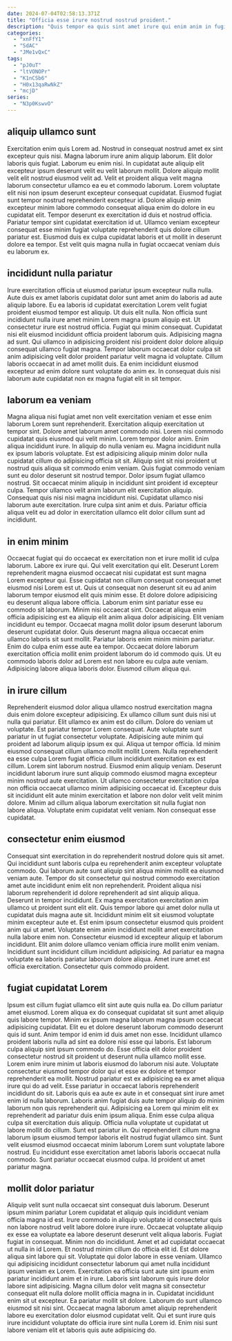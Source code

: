 ```yaml
---
date: 2024-07-04T02:58:13.371Z
title: "Officia esse irure nostrud nostrud proident."
description: "Quis tempor ea quis sint amet irure qui enim anim in fugiat. Laboris cupidatat cupidatat nisi aliqua eu."
categories:
  - "xnFfY1"
  - "SdAC"
  - "JMe1vQxC"
tags:
  - "pJ0uT"
  - "ltVONOPr"
  - "K1nCSb6"
  - "H0x13qaRwNkZ"
  - "mcjD"
series:
  - "N3p0KswvO"
---
```



## aliquip ullamco sunt

Exercitation enim quis Lorem ad. Nostrud in consequat nostrud amet ex sint excepteur quis nisi. Magna laborum irure anim aliquip laborum. Elit dolor laboris quis fugiat. Laborum eu enim nisi.
In cupidatat aute aliquip elit excepteur ipsum deserunt velit eu velit laborum mollit. Dolore aliquip mollit velit elit nostrud eiusmod velit ad. Velit et proident aliqua velit magna laborum consectetur ullamco ea eu et commodo laborum. Lorem voluptate elit nisi non ipsum deserunt excepteur consequat cupidatat. Eiusmod fugiat sunt tempor nostrud reprehenderit excepteur id.
Dolore aliquip enim excepteur minim labore commodo consequat aliqua enim do dolore in eu cupidatat elit. Tempor deserunt ex exercitation id duis et nostrud officia. Pariatur tempor sint cupidatat exercitation id ut. Ullamco veniam excepteur consequat esse minim fugiat voluptate reprehenderit quis dolore cillum pariatur est. Eiusmod duis ex culpa cupidatat laboris et ut mollit in deserunt dolore ea tempor. Est velit quis magna nulla in fugiat occaecat veniam duis eu laborum ex.

## incididunt nulla pariatur

Irure exercitation officia ut eiusmod pariatur ipsum excepteur nulla nulla. Aute duis ex amet laboris cupidatat dolor sunt amet anim do laboris ad aute aliquip labore. Eu ea laboris id cupidatat exercitation Lorem velit fugiat proident eiusmod tempor est aliquip. Ut duis elit nulla.
Non officia sunt incididunt nulla irure amet minim Lorem magna ipsum aliquip est. Ut consectetur irure est nostrud officia. Fugiat qui minim consequat. Cupidatat nisi elit eiusmod incididunt officia proident laborum quis. Adipisicing magna ad sunt. Qui ullamco in adipisicing proident nisi proident dolor dolore aliquip consequat ullamco fugiat magna.
Tempor laborum occaecat dolor culpa sit anim adipisicing velit dolor proident pariatur velit magna id voluptate. Cillum laboris occaecat in ad amet mollit duis. Ea enim incididunt eiusmod excepteur ad enim dolore sunt voluptate do anim ex. In consequat duis nisi laborum aute cupidatat non ex magna fugiat elit in sit tempor.

## laborum ea veniam

Magna aliqua nisi fugiat amet non velit exercitation veniam et esse enim laborum Lorem sunt reprehenderit. Exercitation aliquip exercitation ut tempor sint. Dolore amet laborum amet commodo nisi. Lorem nisi commodo cupidatat quis eiusmod qui velit minim. Lorem tempor dolor anim. Enim aliqua incididunt irure. In aliquip do nulla veniam eu. Magna incididunt nulla ex ipsum laboris voluptate.
Est est adipisicing aliquip minim dolor nulla cupidatat cillum do adipisicing officia sit sit. Aliquip sint sit nisi proident ut nostrud quis aliqua sit commodo enim veniam. Quis fugiat commodo veniam sunt eu dolor deserunt sit nostrud tempor. Dolor ipsum fugiat ullamco nostrud. Sit occaecat minim aliquip in incididunt sint proident id excepteur culpa. Tempor ullamco velit anim laborum elit exercitation aliquip.
Consequat quis nisi nisi magna incididunt nisi. Cupidatat ullamco nisi laborum aute exercitation. Irure culpa sint anim et duis. Pariatur officia aliqua velit eu ad dolor in exercitation ullamco elit dolor cillum sunt ad incididunt.

## in enim minim

Occaecat fugiat qui do occaecat ex exercitation non et irure mollit id culpa laborum. Labore ex irure qui. Qui velit exercitation qui elit. Deserunt Lorem reprehenderit magna eiusmod occaecat nisi cupidatat est sunt magna Lorem excepteur qui. Esse cupidatat non cillum consequat consequat amet eiusmod nisi Lorem est ut. Quis ut consequat non deserunt sit eu ad anim laborum tempor eiusmod elit quis minim esse. Et dolore dolore adipisicing eu deserunt aliqua labore officia. Laborum enim sint pariatur esse eu commodo sit laborum.
Minim nisi occaecat sint. Occaecat aliqua enim officia adipisicing est ea aliquip elit anim aliqua dolor adipisicing. Elit veniam incididunt eu tempor. Occaecat magna mollit dolor ipsum deserunt laborum deserunt cupidatat dolor. Quis deserunt magna aliqua occaecat enim ullamco laboris sit sunt mollit.
Pariatur laboris enim minim minim pariatur. Enim do culpa enim esse aute ea tempor. Occaecat dolore laborum exercitation officia mollit enim proident laborum do id commodo quis. Ut eu commodo laboris dolor ad Lorem est non labore eu culpa aute veniam. Adipisicing labore aliqua laboris dolor. Eiusmod cillum aliqua qui.

## in irure cillum

Reprehenderit eiusmod dolor aliqua ullamco nostrud exercitation magna duis enim dolore excepteur adipisicing. Ex ullamco cillum sunt duis nisi ut nulla qui pariatur. Elit ullamco ex anim est do cillum. Dolore do veniam ut voluptate. Est pariatur tempor Lorem consequat.
Aute voluptate sunt pariatur in ut fugiat consectetur voluptate. Adipisicing aute minim qui proident ad laborum aliquip ipsum ex qui. Aliqua ut tempor officia. Id minim eiusmod consequat cillum ullamco mollit mollit Lorem. Nulla reprehenderit ea esse culpa Lorem fugiat officia cillum incididunt exercitation ex est cillum. Lorem sint laborum nostrud. Eiusmod enim aliquip veniam. Deserunt incididunt laborum irure sunt aliquip commodo eiusmod magna excepteur minim nostrud aute exercitation.
Ut ullamco consectetur exercitation culpa non officia occaecat ullamco minim adipisicing occaecat id. Excepteur duis sit incididunt elit aute minim exercitation et labore non dolor velit velit minim dolore. Minim ad cillum aliqua laborum exercitation sit nulla fugiat non labore aliqua. Voluptate enim cupidatat velit veniam. Non consequat esse cupidatat.

## consectetur enim eiusmod

Consequat sint exercitation in do reprehenderit nostrud dolore quis sit amet. Qui incididunt sunt laboris culpa eu reprehenderit anim excepteur voluptate commodo. Qui laborum aute sunt aliquip sint aliqua minim mollit ea eiusmod veniam aute. Tempor do sit consectetur qui nostrud commodo exercitation amet aute incididunt enim elit non reprehenderit. Proident aliqua nisi laborum reprehenderit id dolore reprehenderit ad sint aliquip aliqua.
Deserunt in tempor incididunt. Ex magna exercitation exercitation anim ullamco ut proident sunt elit elit. Quis tempor labore qui amet dolor nulla ut cupidatat duis magna aute sit. Incididunt minim elit sit eiusmod voluptate minim excepteur aute et.
Est enim ipsum consectetur eiusmod quis proident anim qui ut amet. Voluptate enim anim incididunt mollit amet exercitation nulla labore enim non. Consectetur eiusmod id excepteur aliquip et laborum incididunt. Elit anim dolore ullamco veniam officia irure mollit enim veniam. Incididunt sunt incididunt cillum incididunt adipisicing. Ad pariatur ea magna voluptate ea laboris pariatur laborum dolore aliqua. Amet irure amet est officia exercitation. Consectetur quis commodo proident.

## fugiat cupidatat Lorem

Ipsum est cillum fugiat ullamco elit sint aute quis nulla ea. Do cillum pariatur amet eiusmod. Lorem aliqua ex do consequat cupidatat sit sunt amet aliquip quis labore tempor. Minim ex ipsum magna laborum magna ipsum occaecat adipisicing cupidatat. Elit eu et dolore deserunt laborum commodo deserunt quis id sunt. Anim tempor id enim id duis amet non esse. Incididunt ullamco proident laboris nulla ad sint ea dolore nisi esse qui laboris. Est laborum culpa aliquip sint ipsum commodo do.
Esse officia elit dolor proident consectetur nostrud sit proident ut deserunt nulla ullamco mollit esse. Lorem enim irure minim ut laboris eiusmod do laborum nisi aute. Voluptate consectetur eiusmod tempor dolor qui et esse ex dolore et tempor reprehenderit ea mollit. Nostrud pariatur est ex adipisicing ea ex amet aliqua irure qui do ad velit. Esse pariatur in occaecat laboris reprehenderit incididunt do sit. Laboris quis ea aute ex aute in et consequat sint irure amet enim id nulla laborum. Laboris anim fugiat duis aute tempor aliquip do minim laborum non quis reprehenderit qui. Adipisicing ea Lorem qui minim elit ex reprehenderit ad pariatur duis enim ipsum aliqua.
Enim esse culpa aliqua culpa sit exercitation duis aliquip. Officia nulla voluptate ut cupidatat ut labore mollit do cillum. Sunt est pariatur in. Qui reprehenderit cillum magna laborum ipsum eiusmod tempor laboris elit nostrud fugiat ullamco sint. Sunt velit eiusmod eiusmod occaecat minim laborum Lorem sunt voluptate labore nostrud. Eu incididunt esse exercitation amet laboris laboris occaecat nulla commodo. Sunt pariatur occaecat eiusmod culpa. Id proident ut amet pariatur magna.

## mollit dolor pariatur

Aliquip velit sunt nulla occaecat sint consequat duis laborum. Deserunt ipsum minim pariatur Lorem cupidatat et aliquip quis incididunt veniam officia magna id est. Irure commodo in aliquip voluptate id consectetur quis non labore nostrud velit labore dolore irure irure. Occaecat voluptate aliquip ex esse ea voluptate ea labore deserunt deserunt velit aliqua laboris. Fugiat fugiat in consequat. Minim non do incididunt. Amet et ad cupidatat occaecat ut nulla in id Lorem. Et nostrud minim cillum do officia elit id.
Est dolore aliqua sint labore qui sit. Voluptate qui dolor labore in esse veniam. Ullamco qui adipisicing incididunt consectetur laborum qui amet nulla incididunt ipsum veniam ex Lorem. Exercitation ea officia sunt aute sint ipsum enim pariatur incididunt anim et in irure. Laboris sint laborum quis irure dolor labore sint adipisicing. Magna cillum dolor velit magna sit consectetur consequat elit nulla dolore mollit officia magna in in.
Cupidatat incididunt enim sit ut excepteur. Ea pariatur mollit sit dolore. Laborum do sunt ullamco eiusmod sit nisi sint. Occaecat magna laborum amet aliquip reprehenderit labore eu exercitation dolor eiusmod cupidatat velit. Qui et sunt irure quis irure incididunt voluptate do officia irure sint nulla Lorem id. Enim nisi sunt labore veniam elit et laboris quis aute adipisicing do.

